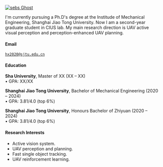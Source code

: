 [![sebs Ghost](https://img.shields.io/badge/XX-github-blue?logo=github)](https://github.com/sbdyl)

I'm currently pursuing a Ph.D's degree at the Institude of Mechanical Engineering, Shanghai Jiao Tong University. Now I am a second-year graduate student in CIUS lab. My main research direction is UAV active visual perception and perception-enhanced UAV planning.

#### Email  
<code>hx2020@sjtu.edu.cn</code>  

#### Education  
**Sha University**, Master of XX (XX – XX)  
• GPA: XX/XX  

**Shanghai Jiao Tong University**, Bachelor of Mechanical Engineering (2020 – 2024)  
• GPA: 3.81/4.0 (top 6%)

**Shanghai Jiao Tong University**, Honours Bachelor of Zhiyuan (2020 – 2024)  
• GPA: 3.81/4.0 (top 6%)  

#### Research Interests  
- Active vision system.
- UAV perception and planning.
- Fast single object tracking.
- UAV reinforcement learning.
